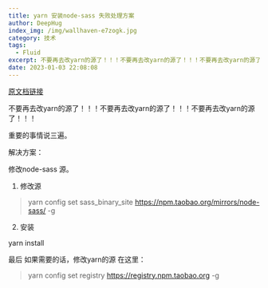```yaml
---
title: yarn 安装node-sass 失败处理方案
author: DeepHug
index_img: /img/wallhaven-e7zogk.jpg
category: 技术
tags:
  - Fluid
excerpt: 不要再去改yarn的源了！！！不要再去改yarn的源了！！！不要再去改yarn的源了！！！
date: 2023-01-03 22:08:08
---
```


[原文档链接](https://valor.blog.csdn.net/article/details/104044201?spm=1001.2101.3001.6661.1&utm_medium=distribute.pc_relevant_t0.none-task-blog-2~default~CTRLIST~Rate-1-104044201-blog-102843257.pc_relevant_3mothn_strategy_recovery&depth_1-utm_source=distribute.pc_relevant_t0.none-task-blog-2~default~CTRLIST~Rate-1-104044201-blog-102843257.pc_relevant_3mothn_strategy_recovery&utm_relevant_index=1)

不要再去改yarn的源了！！！不要再去改yarn的源了！！！不要再去改yarn的源了！！！

重要的事情说三遍。

解决方案：

修改node-sass 源。

1. 修改源

> yarn config set sass_binary_site https://npm.taobao.org/mirrors/node-sass/ -g 

2. 安装

yarn install 
 

最后 如果需要的话，修改yarn的源 在这里：

> yarn config set registry https://registry.npm.taobao.org -g